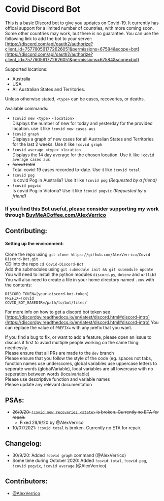 # Covid Discord Bot

This is a basic Discord bot to give you updates on Covid-19. It currently has offical support for a limited number of countries, with more coming soon. Some other countries may work, but there is no guarantee. You can use the following link to add the bot to your server:
[https://discord.com/api/oauth2/authorize?client_id=757760561772626051&permissions=67584&scope=bot](https://discord.com/api/oauth2/authorize?client_id=757760561772626051&permissions=67584&scope=bot)

Supported locations:
* Australia
* USA
* All Australian States and Territories.

Unless otherwise stated, `<type>` can be cases, recoveries, or deaths.

Available commands:

* `!covid new <type> <location>`  
Displays the number of new <type> for today and yesterday for the provided location. use it like `!covid new cases aus`    
* `!covid graph`  
Displays a graph of new cases for all Australian States and Territories for the last 2 weeks. Use it like `!covid graph`
* `!covid average <type> <location`  
Displays the 14 day average for the chosen location. Use it like `!covid average cases aus`  
* _~~!covid total~~_  
Total covid-19 cases recorded to-date. Use it like `!covid total`  
* `!covid pog`  
Is covid Pog in Australia? Use it like `!covid pog` _(Requested by a friend)_  
* `!covid pogvic`  
Is covid Pog in Victoria? Use it like `!covid pogvic` _(Requested by a friend)_  

### If you find this Bot useful, please consider supporting my work through [BuyMeACoffee.com/AlexVerrico](https://www.buymeacoffee.com/AlexVerrico)

## Contributing:

#### Setting up the environment:
Clone the repo using `git clone https://github.com/AlexVerrico/Covid-Discord-Bot.git`  
CD into the repo `cd Covid-Discord-Bot`  
Add the submodules using `git submodule init && git submodule update`  
You will need to install the python modules `discord.py`, `dotenv` and `urllib3`  
You will also need to create a file in your home directory named `.env` with the contents:  
```
DISCORD_TOKEN=[your-discord-bot-token]
PREFIX=!covid
COVID_BOT_BASEDIR=/path/to/bot/files/
```  
For more info on how to get a discord bot token see [https://discordpy.readthedocs.io/en/latest/discord.html#discord-intro](https://discordpy.readthedocs.io/en/latest/discord.html#discord-intro)
You can replace the value of `PREFIX=` with any prefix that you want.  

If you find a bug to fix, or want to add a feature, please open an issue to discuss it first to avoid multiple people working on the same thing needlessly.  
Please ensure that all PRs are made to the `dev` branch  
Please ensure that you follow the style of the code (eg. spaces not tabs, function names use underscores, global variables use uppercase letters to seperate words (globalVariable), local variables are all lowercase with no seperation between words (localvariable)  
Please use descriptive function and variable names  
Please update any relevant documentation  

## PSAs:
 - ~~26/9/20: `!covid new recoveries <state>` is broken. Currently no ETA for repair.~~
    - Fixed 28/9/20 by @AlexVerrico
 - 10/07/2021: `!covid total` is broken. Currently no ETA for repair.
 
## Changelog:
 - 30/9/20: Added `!covid graph` command (@AlexVerrico)
 - Some time during October 2020: Added `!covid total`, `!covid pog`, `!covid pogvic`, `!covid average` (@AlexVerrico)
## Contributors:
 - [@AlexVerrico](https://github.com/AlexVerrico/)
